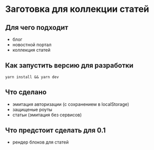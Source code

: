 # Заготовка для коллекции статей

## Для чего подходит
* блог
* новостной портал
* коллекция статей

## Как запустить версию для разработки
```
yarn install && yarn dev
```

## Что сделано
* эмитация авторизации (с сохранением в localStorage)
* защищеные роуты
* статьи (эмитация без сервисов)

## Что предстоит сделать для 0.1
* рендер блоков для статей
